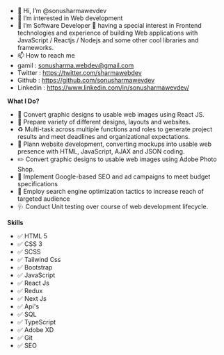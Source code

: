 - 👋 Hi, I’m @sonusharmawevdev
- 👀 I’m interested in Web development
- 🌱 I’m Software Developer 🚀 having a special interest in Frontend technologies and experience of building Web applications with JavaScript / Reactjs / Nodejs and some other cool libraries and frameworks.
- 📫 How to reach me 
- gamil : sonusharma.webdev@gmail.com
- Twitter : https://twitter.com/sharmawebdev
- Github : https://github.com/sonusharmawevdev
- Linkedin : https://www.linkedin.com/in/sonusharmawevdev/


**What I Do?**

- :closed_lock_with_key: Convert graphic designs to usable web images using React JS.
- :bookmark: Prepare variety of different designs, layouts and websites.
- :recycle: Multi-task across multiple functions and roles to generate project results and meet deadlines and organizational expectations.
- :bug: Plann website development, converting mockups into usable web presence with HTML, JavaScript, AJAX and JSON coding.
- :pencil2: Convert graphic designs to usable web images using Adobe Photo Shop.
- :bento: Implement Google-based SEO and ad campaigns to meet budget specifications
- :busts_in_silhouette: Employ search engine optimization tactics to increase reach of targeted audience
- :stethoscope: Conduct Unit testing over course of web development lifecycle.


**Skills**

- :white_check_mark: HTML 5
- :white_check_mark: CSS 3
- :white_check_mark: SCSS
- :white_check_mark: Tailwind Css
- :white_check_mark: Bootstrap 
- :white_check_mark: JavaScript
- :white_check_mark: React Js
- :white_check_mark: Redux
- :white_check_mark: Next Js
- :white_check_mark: Api's
- :white_check_mark: SQL
- :white_check_mark: TypeScript
- :white_check_mark: Adobe XD
- :white_check_mark: Git
- :white_check_mark: SEO




<!---
sonusharmawevdev/sonusharmawevdev is a ✨ special ✨ repository because its `README.md` (this file) appears on your GitHub profile.
You can click the Preview link to take a look at your changes.
--->
